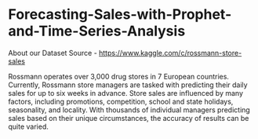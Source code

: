 # Forecasting-Sales-with-Prophet-and-Time-Series-Analysis

About our Dataset Source - https://www.kaggle.com/c/rossmann-store-sales

Rossmann operates over 3,000 drug stores in 7 European countries. Currently, Rossmann store managers are tasked with predicting their daily sales for up to six weeks in advance. Store sales are influenced by many factors, including promotions, competition, school and state holidays, seasonality, and locality. With thousands of individual managers predicting sales based on their unique circumstances, the accuracy of results can be quite varied.
